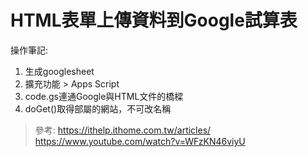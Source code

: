 # HTML表單上傳資料到Google試算表

操作筆記:
1. 生成googlesheet
2. 擴充功能 > Apps Script
3. code.gs連通Google與HTML文件的橋樑
4. doGet()取得部屬的網站，不可改名稱

> 參考: 
> https://ithelp.ithome.com.tw/articles/
> https://www.youtube.com/watch?v=WFzKN46viyU